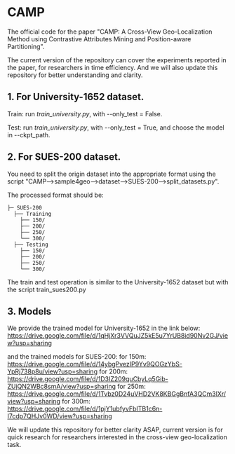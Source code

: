 # CAMP
The official code for the paper "CAMP: A Cross-View Geo-Localization Method using Contrastive Attributes Mining and Position-aware Partitioning".

The current version of the repository can cover the experiments reported in the paper, for researchers in time efficiency. And we will also update this repository for better understanding and clarity.

## 1. For University-1652 dataset.

Train: run *train_university.py*, with --only_test = False.

Test: run *train_university.py*, with --only_test = True, and choose the model in --ckpt_path.



## 2. For SUES-200 dataset.

You need to split the origin dataset into the appropriate format using the script "CAMP-->sample4geo-->dataset-->SUES-200-->split_datasets.py".

The processed format should be:

```
├─ SUES-200
  ├── Training
    ├── 150/
    ├── 200/
    ├── 250/
    └── 300/
  ├── Testing
    ├── 150/
    ├── 200/ 
    ├── 250/	
    └── 300/
```

The train and test operation is similar to the University-1652 dataset but with the script train_sues200.py


## 3. Models

We provide the trained model for University-1652 in the link below:
https://drive.google.com/file/d/1qHjXr3VVQuJZ5kE5u7YrUB8id90Nv2GJ/view?usp=sharing

and the trained models for SUES-200:
for 150m: https://drive.google.com/file/d/14ybgPvezIP9Yv9QOGzYbS-YpRj738p8u/view?usp=sharing
for 200m: https://drive.google.com/file/d/1D3IZ209quCbyLq5Gib-ZUjQN2WBc8smA/view?usp=sharing 
for 250m: https://drive.google.com/file/d/1Tvbz0D24uVHD2VK8KBGgBnfA3QCm3lXr/view?usp=sharing 
for 300m: https://drive.google.com/file/d/1pjY1ubfyvFbITB1c6n-I7cdp7QHJv0WD/view?usp=sharing

We will update this repository for better clarity ASAP, current version is for quick research for researchers interested in the cross-view geo-localization task.
